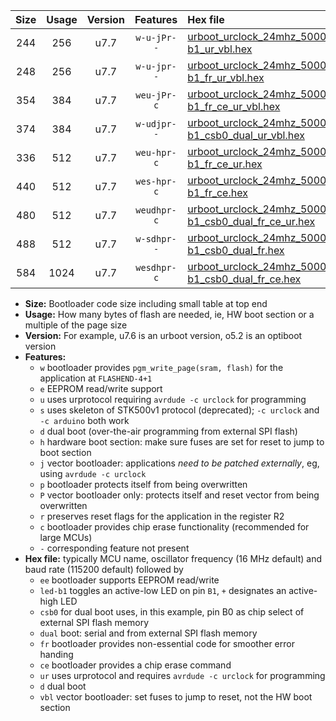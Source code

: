 |Size|Usage|Version|Features|Hex file|
|:-:|:-:|:-:|:-:|:--|
|244|256|u7.7|`w-u-jPr--`|[urboot_urclock_24mhz_500000bps_led-b1_ur_vbl.hex](https://raw.githubusercontent.com/stefanrueger/urboot.hex/main/boards/urclock/fcpu_24mhz/500000_bps/urboot_urclock_24mhz_500000bps_led-b1_ur_vbl.hex)|
|248|256|u7.7|`w-u-jpr--`|[urboot_urclock_24mhz_500000bps_led-b1_fr_ur_vbl.hex](https://raw.githubusercontent.com/stefanrueger/urboot.hex/main/boards/urclock/fcpu_24mhz/500000_bps/urboot_urclock_24mhz_500000bps_led-b1_fr_ur_vbl.hex)|
|354|384|u7.7|`weu-jPr-c`|[urboot_urclock_24mhz_500000bps_ee_led-b1_fr_ce_ur_vbl.hex](https://raw.githubusercontent.com/stefanrueger/urboot.hex/main/boards/urclock/fcpu_24mhz/500000_bps/urboot_urclock_24mhz_500000bps_ee_led-b1_fr_ce_ur_vbl.hex)|
|374|384|u7.7|`w-udjpr--`|[urboot_urclock_24mhz_500000bps_led-b1_csb0_dual_ur_vbl.hex](https://raw.githubusercontent.com/stefanrueger/urboot.hex/main/boards/urclock/fcpu_24mhz/500000_bps/urboot_urclock_24mhz_500000bps_led-b1_csb0_dual_ur_vbl.hex)|
|336|512|u7.7|`weu-hpr-c`|[urboot_urclock_24mhz_500000bps_ee_led-b1_fr_ce_ur.hex](https://raw.githubusercontent.com/stefanrueger/urboot.hex/main/boards/urclock/fcpu_24mhz/500000_bps/urboot_urclock_24mhz_500000bps_ee_led-b1_fr_ce_ur.hex)|
|440|512|u7.7|`wes-hpr-c`|[urboot_urclock_24mhz_500000bps_ee_led-b1_fr_ce.hex](https://raw.githubusercontent.com/stefanrueger/urboot.hex/main/boards/urclock/fcpu_24mhz/500000_bps/urboot_urclock_24mhz_500000bps_ee_led-b1_fr_ce.hex)|
|480|512|u7.7|`weudhpr-c`|[urboot_urclock_24mhz_500000bps_ee_led-b1_csb0_dual_fr_ce_ur.hex](https://raw.githubusercontent.com/stefanrueger/urboot.hex/main/boards/urclock/fcpu_24mhz/500000_bps/urboot_urclock_24mhz_500000bps_ee_led-b1_csb0_dual_fr_ce_ur.hex)|
|488|512|u7.7|`w-sdhpr--`|[urboot_urclock_24mhz_500000bps_led-b1_csb0_dual_fr.hex](https://raw.githubusercontent.com/stefanrueger/urboot.hex/main/boards/urclock/fcpu_24mhz/500000_bps/urboot_urclock_24mhz_500000bps_led-b1_csb0_dual_fr.hex)|
|584|1024|u7.7|`wesdhpr-c`|[urboot_urclock_24mhz_500000bps_ee_led-b1_csb0_dual_fr_ce.hex](https://raw.githubusercontent.com/stefanrueger/urboot.hex/main/boards/urclock/fcpu_24mhz/500000_bps/urboot_urclock_24mhz_500000bps_ee_led-b1_csb0_dual_fr_ce.hex)|

- **Size:** Bootloader code size including small table at top end
- **Usage:** How many bytes of flash are needed, ie, HW boot section or a multiple of the page size
- **Version:** For example, u7.6 is an urboot version, o5.2 is an optiboot version
- **Features:**
  + `w` bootloader provides `pgm_write_page(sram, flash)` for the application at `FLASHEND-4+1`
  + `e` EEPROM read/write support
  + `u` uses urprotocol requiring `avrdude -c urclock` for programming
  + `s` uses skeleton of STK500v1 protocol (deprecated); `-c urclock` and `-c arduino` both work
  + `d` dual boot (over-the-air programming from external SPI flash)
  + `h` hardware boot section: make sure fuses are set for reset to jump to boot section
  + `j` vector bootloader: applications *need to be patched externally*, eg, using `avrdude -c urclock`
  + `p` bootloader protects itself from being overwritten
  + `P` vector bootloader only: protects itself and reset vector from being overwritten
  + `r` preserves reset flags for the application in the register R2
  + `c` bootloader provides chip erase functionality (recommended for large MCUs)
  + `-` corresponding feature not present
- **Hex file:** typically MCU name, oscillator frequency (16 MHz default) and baud rate (115200 default) followed by
  + `ee` bootloader supports EEPROM read/write
  + `led-b1` toggles an active-low LED on pin `B1`, `+` designates an active-high LED
  + `csb0` for dual boot uses, in this example, pin B0 as chip select of external SPI flash memory
  + `dual` boot: serial and from external SPI flash memory
  + `fr` bootloader provides non-essential code for smoother error handing
  + `ce` bootloader provides a chip erase command
  + `ur` uses urprotocol and requires `avrdude -c urclock` for programming
  + `d` dual boot
  + `vbl` vector bootloader: set fuses to jump to reset, not the HW boot section
